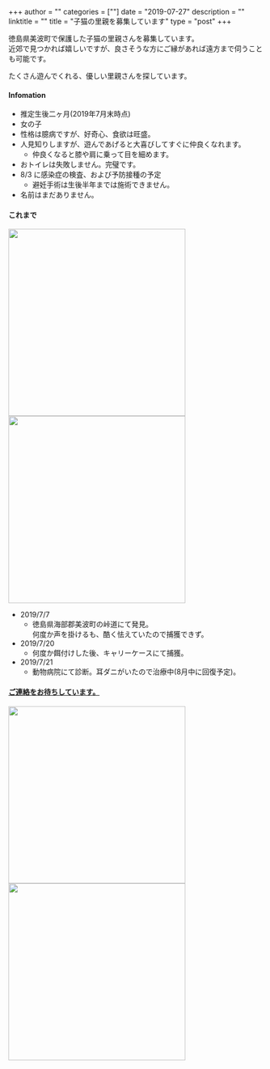 +++
author = ""
categories = [""]
date = "2019-07-27"
description = ""
linktitle = ""
title = "子猫の里親を募集しています"
type = "post"
+++

徳島県美波町で保護した子猫の里親さんを募集しています。  
近郊で見つかれば嬉しいですが、良さそうな方にご縁があれば遠方まで伺うことも可能です。  
  
たくさん遊んでくれる、優しい里親さんを探しています。

#### Infomation

* 推定生後二ヶ月(2019年7月末時点)
* 女の子
* 性格は臆病ですが、好奇心、食欲は旺盛。
* 人見知りしますが、遊んであげると大喜びしてすぐに仲良くなれます。
    * 仲良くなると膝や肩に乗って目を細めます。
* おトイレは失敗しません。完璧です。
* 8/3 に感染症の検査、および予防接種の予定
    * 避妊手術は生後半年までは施術できません。
* 名前はまだありません。

#### これまで

<img src="/img/main/on.jpg" height="370" width="350"><img src="/img/main/with.jpg" height="370" width="350">

- 2019/7/7  
  - 徳島県海部郡美波町の峠道にて発見。  
何度か声を掛けるも、酷く怯えていたので捕獲できず。
- 2019/7/20
  - 何度か餌付けした後、キャリーケースにて捕獲。
- 2019/7/21
  - 動物病院にて診断。耳ダニがいたので治療中(8月中に回復予定)。

#### [ご連絡をお待ちしています。](/contact/)

<img src="/img/main/pause.jpg" width="350"><img src="/img/main/play.jpg" width="350">

